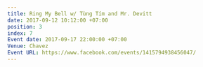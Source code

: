```yaml
---
title: Ring My Bell w/ Tùng Tím and Mr. Devitt
date: 2017-09-12 10:12:00 +07:00
position: 3
index: 7 
Event date: 2017-09-17 22:00:00 +07:00
Venue: Chavez
Event URL: https://www.facebook.com/events/1415794938456047/
---
```

